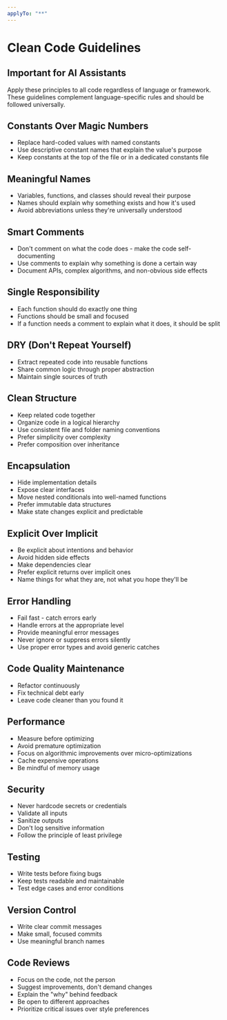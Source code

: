 ```yaml
---
applyTo: "**"
---
```


# Clean Code Guidelines

## Important for AI Assistants

Apply these principles to all code regardless of language or framework. These guidelines complement language-specific rules and should be followed universally.

## Constants Over Magic Numbers

- Replace hard-coded values with named constants
- Use descriptive constant names that explain the value's purpose
- Keep constants at the top of the file or in a dedicated constants file

## Meaningful Names

- Variables, functions, and classes should reveal their purpose
- Names should explain why something exists and how it's used
- Avoid abbreviations unless they're universally understood

## Smart Comments

- Don't comment on what the code does - make the code self-documenting
- Use comments to explain why something is done a certain way
- Document APIs, complex algorithms, and non-obvious side effects

## Single Responsibility

- Each function should do exactly one thing
- Functions should be small and focused
- If a function needs a comment to explain what it does, it should be split

## DRY (Don't Repeat Yourself)

- Extract repeated code into reusable functions
- Share common logic through proper abstraction
- Maintain single sources of truth

## Clean Structure

- Keep related code together
- Organize code in a logical hierarchy
- Use consistent file and folder naming conventions
- Prefer simplicity over complexity
- Prefer composition over inheritance

## Encapsulation

- Hide implementation details
- Expose clear interfaces
- Move nested conditionals into well-named functions
- Prefer immutable data structures
- Make state changes explicit and predictable

## Explicit Over Implicit

- Be explicit about intentions and behavior
- Avoid hidden side effects
- Make dependencies clear
- Prefer explicit returns over implicit ones
- Name things for what they are, not what you hope they'll be

## Error Handling

- Fail fast - catch errors early
- Handle errors at the appropriate level
- Provide meaningful error messages
- Never ignore or suppress errors silently
- Use proper error types and avoid generic catches

## Code Quality Maintenance

- Refactor continuously
- Fix technical debt early
- Leave code cleaner than you found it

## Performance

- Measure before optimizing
- Avoid premature optimization
- Focus on algorithmic improvements over micro-optimizations
- Cache expensive operations
- Be mindful of memory usage

## Security

- Never hardcode secrets or credentials
- Validate all inputs
- Sanitize outputs
- Don't log sensitive information
- Follow the principle of least privilege

## Testing

- Write tests before fixing bugs
- Keep tests readable and maintainable
- Test edge cases and error conditions

## Version Control

- Write clear commit messages
- Make small, focused commits
- Use meaningful branch names

## Code Reviews

- Focus on the code, not the person
- Suggest improvements, don't demand changes
- Explain the "why" behind feedback
- Be open to different approaches
- Prioritize critical issues over style preferences
